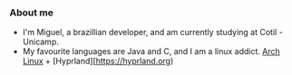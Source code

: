 ### About me

- I'm Miguel, a brazillian developer, and am currently studying at Cotil - Unicamp.
- My favourite languages are Java and C, and I am a linux addict. [Arch Linux](https://archlinux.org) + [Hyprland][https://hyprland.org)

